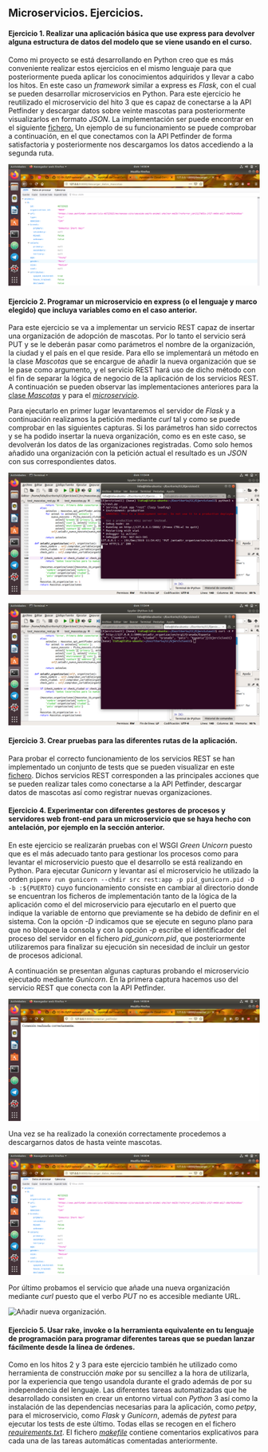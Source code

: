 ## Microservicios. Ejercicios.

#### Ejercicio 1. Realizar una aplicación básica que use express para devolver alguna estructura de datos del modelo que se viene usando en el curso.

Como mi proyecto se está desarrollando en Python creo que es más conveniente realizar estos ejercicios en el mismo lenguaje para que posteriormente pueda aplicar los conocimientos adquiridos y llevar a cabo los hitos. En este caso un *framework* similar a express es *Flask*, con el cual se pueden desarrollar microservicios en Python. Para este ejercicio he reutilizado el microservicio del hito 3 que es capaz de conectarse a la API Petfinder y descargar datos sobre veinte mascotas para posteriormente visualizarlos en formato *JSON*. La implementación ser puede encontrar en el siguiente [fichero.](https://github.com/lidiasm/EjerciciosCC/blob/master/src/rest.py)
Un ejemplo de su funcionamiento se puede comprobar a continuación, en el que conectamos con la API Petfinder de forma satisfactoria y posteriormente nos descargamos los datos accediendo a la segunda ruta.

![Probando microservicio ejercicio 1.](https://github.com/lidiasm/EjerciciosCC/blob/master/imagenes/REST%20descargar%20datos.png)

#### Ejercicio 2. Programar un microservicio en express (o el lenguaje y marco elegido) que incluya variables como en el caso anterior.

Para este ejercicio se va a implementar un servicio REST capaz de insertar una organización de adopción de mascotas. Por lo tanto el servicio será PUT y se le deberán pasar como parámetros el nombre de la organización, la ciudad y el país en el que reside. Para ello se implementará un método en la clase *Mascotas* que se encargue de añadir la nueva organización que se le pase como argumento, y el servicio REST hará uso de dicho método con el fin de separar la lógica de negocio de la aplicación de los servicios REST. A continuación se pueden observar las implementaciones anteriores para la [clase *Mascotas*](https://github.com/lidiasm/EjerciciosCC/blob/master/src/mascotas.py) y para el [*microservicio*](https://github.com/lidiasm/EjerciciosCC/blob/master/src/rest.py).

Para ejecutarlo en primer lugar levantaremos el servidor de *Flask* y a continuación realizamos la petición mediante *curl* tal y como se puede comprobar en las siguientes capturas. Si los parámetros han sido correctos y se ha podido insertar la nueva organización, como es en este caso, se devolverán los datos de las organizaciones registradas. Como solo hemos añadido una organización con la petición actual el resultado es un *JSON* con sus correspondientes datos.

![Servidor Flask.](https://github.com/lidiasm/EjerciciosCC/blob/master/imagenes/Ejecutar%20servidor%20Flask.png)

![Resultado PUT.](https://github.com/lidiasm/EjerciciosCC/blob/master/imagenes/PUT%20rest.png)

#### Ejercicio 3. Crear pruebas para las diferentes rutas de la aplicación.

Para probar el correcto funcionamiento de los servicios REST se han implementado un conjunto de tests que se pueden visualizar en este [fichero](https://github.com/lidiasm/EjerciciosCC/blob/master/tests/test_rest.py). Dichos servicios REST corresponden a las principales acciones que se pueden realizar tales como conectarse a la API Petfinder, descargar datos de mascotas así como registrar nuevas organizaciones.

#### Ejercicio 4. Experimentar con diferentes gestores de procesos y servidores web front-end para un microservicio que se haya hecho con antelación, por ejemplo en la sección anterior.

En este ejercicio se realizarán pruebas con el WSGI *Green Unicorn* puesto que es el más adecuado tanto para gestionar los procesos como para levantar el microservicio puesto que el desarrollo se está realizando en Python. Para ejecutar *Gunicorn* y levantar así el microservicio he utilizado la orden `pipenv run gunicorn --chdir src rest:app -p pid_gunicorn.pid -D -b :${PUERTO}` cuyo funcionamiento consiste en cambiar al directorio donde se encuentran los ficheros de implementación tanto de la lógica de la aplicación como el del microservicio para ejecutarlo en el puerto que indique la variable de entorno que previamente se ha debido de definir en el sistema. Con la opción *-D* indicamos que se ejecute en seguno plano para que no bloquee la consola y con la opción *-p* escribe el identificador del proceso del servidor en el fichero *pid_gunicorn.pid*, que posteriormente utilizaremos para finalizar su ejecución sin necesidad de incluir un gestor de procesos adicional.

A continuación se presentan algunas capturas probando el microservicio ejecutado mediante *Gunicorn*. En la primera captura hacemos uso del servicio REST que conecta con la API Petfinder.

![Conexión API.](https://github.com/lidiasm/EjerciciosCC/blob/master/imagenes/REST%20conectar%20api.png)

Una vez se ha realizado la conexión correctamente procedemos a descargarnos datos de hasta veinte mascotas.

![Descarga datos mascotas.](https://github.com/lidiasm/EjerciciosCC/blob/master/imagenes/REST%20descargar%20datos.png)

Por último probamos el servicio que añade una nueva organización mediante *curl* puesto que el verbo *PUT* no es accesible mediante URL.

![Añadir nueva organización.](https://github.com/lidiasm/EjerciciosCC/blob/master/imagenes/REST%20PUT%20organizaci%C3%B3n.png)

#### Ejercicio 5. Usar rake, invoke o la herramienta equivalente en tu lenguaje de programación para programar diferentes tareas que se puedan lanzar fácilmente desde la línea de órdenes.

Como en los hitos 2 y 3 para este ejercicio también he utilizado como herramienta de construcción *make* por su sencillez a la hora de utilizarla, por la experiencia que tengo usandola durante el grado además de por su independencia del lenguaje. Las diferentes tareas automatizadas que he desarrollado consisten en crear un entorno virtual con *Python* 3 así como la instalación de las dependencias necesarias para la aplicación, como *petpy*, para el microservicio, como *Flask* y *Gunicorn*, además de *pytest* para ejecutar los tests de este último. Todas ellas se recogen en el fichero [*requirements.txt*](https://github.com/lidiasm/EjerciciosCC/blob/master/requirements.txt). El fichero [*makefile*](https://github.com/lidiasm/EjerciciosCC/blob/master/Makefile) contiene comentarios explicativos para cada una de las tareas automáticas comentadas anteriormente.
